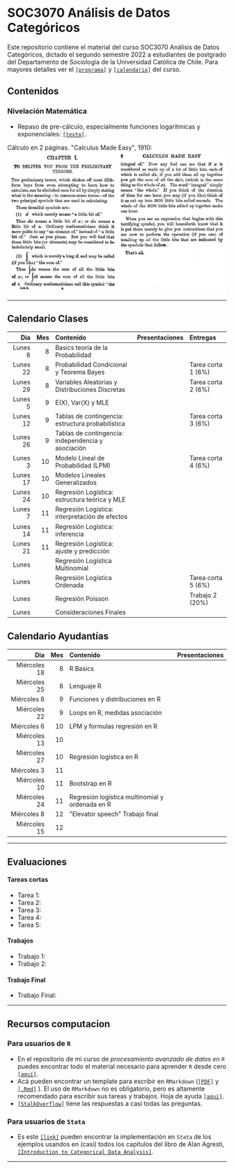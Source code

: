 # SOC3070 Análisis de Datos Categóricos

Este repositorio contiene el material del curso SOC3070 Análisis de Datos Categóricos, dictado el segundo semestre 2022 a estudiantes de postgrado del Departamento de Sociología de la Universidad Católica de Chile. Para mayores detalles ver el [`[programa]`](files/syllabus_soc3070.pdf) y [`[calendario]`](#Calendario) del curso.

## Contenidos

### Nivelación Matemática

- Repaso de pre-cálculo, especialmente funciones logarítmicas y exponenciales: [`[texto]`](files/pre_calculo.pdf).

Cálculo en 2 páginas. "Calculus Made Easy", 1910:
![calculus](files/calculus_easy.jpg)

---

## Calendario Clases

| Dia          | Mes  | Contenido                                             | Presentaciones | Entregas            | 
| ---:         | ---: | :---------------------------------------------------- | :------------- | :-------------      | 
| Lunes 8      | 8    | Basics teoría de la Probabilidad                      |                |                     |
| Lunes 22     | 8    | Probabilidad Condicional y Teorema Bayes              |                | Tarea corta 1 (6%)  |
| Lunes 29     | 8    | Variables Aleatorias y Distribuciones Discretas       |                | Tarea corta 2 (6%)  |
| Lunes 5      | 9    | E(X), Var(X) y MLE                                    |                |                     |
| Lunes 12     | 9    | Tablas de contingencia: estructura probabilística     |                | Tarea corta 3 (6%)  |
| Lunes 26     | 9    | Tablas de contingencia: independencia y asociación    |                |                     |
| Lunes 3      | 10   | Modelo Lineal de Probabilidad (LPM)                   |                | Tarea corta 4 (6%)  |
| Lunes 17     | 10   | Modelos Lineales Generalizados                        |                |                     |
| Lunes 24     | 10   | Regresión Logística: estructura teórica y MLE         |                |                     |
| Lunes 7      | 11   | Regresión Logística: interpretación de efectos        |                |                     |
| Lunes 14     | 11   | Regresión Logística: inferencia                       |                |                     |
| Lunes 21     | 11   | Regresión Logística: ajuste y predicción              |                |                     |
| Lunes        |      | Regresión Logística Multinomial                       |                |                     |
| Lunes        |      | Regresión Logística Ordenada                          |                | Tarea corta 5 (6%)  |
| Lunes        |      | Regresión Poisson                                     |                | Trabajo 2 (20%)     |
| Lunes        |      | Consideraciones Finales                               |                |                     |


## Calendario Ayudantías

| Dia          | Mes  | Contenido                                       | Presentaciones |
| ---:         | ---: | :----------                                     | :------------- | 
| Miércoles 18 | 8    | R Basics                                        |                |
| Miércoles 25 | 8    | Lenguaje R                                      |                |
| Miércoles 8  | 9    | Funciones y distribuciones en R                 |                |
| Miércoles 22 | 9    | Loops en R, medidas asociación                  |                |
| Miércoles 6  | 10   | LPM y formulas regresión en R                   |                |
| Miércoles 13 | 10   |                                                 |                |
| Miércoles 27 | 10   | Regresión logística en R                        |                |
| Miércoles 3  | 11   |                                                 |                |
| Miércoles 10 | 11   | Bootstrap en R                                  |                |
| Miércoles 24 | 11   | Regresión logística multinomial y ordenada en R |                |
| Miércoles 8  | 12   | "Elevator speech" Trabajo final                 |                |
| Miércoles 15 | 12   |                                                 |                | 

---

## Evaluaciones

#### Tareas cortas

- Tarea 1: 
- Tarea 2: 
- Tarea 3: 
- Tarea 4: 
- Tarea 5: 

#### Trabajos

- Trabajo 1: 
- Trabajo 2: 

#### Trabajo Final

- Trabajo Final: 

---


## Recursos computacion

### Para usuarios de `R`

  - En el repositorio de mi curso de *procesamiento avanzado de datos en `R`* puedes encontrar todo el material necesario para aprender `R` desde cero [`[aquí]`](https://mebucca.github.io/dar_soc4001/).
  - Acá pueden encontrar un template para escribir en `RMarkdown` ([`[PDF]`](files/template_rmarkdown.pdf) y [`[.Rmd]`](files/template_rmarkdown.Rmd) ). El uso de `RMarkdown` no es obligatorio, pero es altamente recomendado para escribir sus tareas y trabajos. Hoja de ayuda [`[aquí]`](https://rstudio-pubs-static.s3.amazonaws.com/330387_5a40ca72c3b14824acedceb7d34618d1.html).
  - [`[StalkOverflow]`](https://stackoverflow.com/) tiene las respuestas a casi todas las preguntas.
 

 ### Para usuarios de `Stata`

 - Es este [`[link]`](https://stats.idre.ucla.edu/other/examples/icda/) pueden encontrar la implementación en `Stata` de los ejemplos usandos en (casi) todos los capítulos del libro de Alan Agresti, [`[Introduction to Categorical Data Analysis]`](https://www.amazon.com/Introduction-Categorical-Data-Analysis/dp/0471226181). 

---

